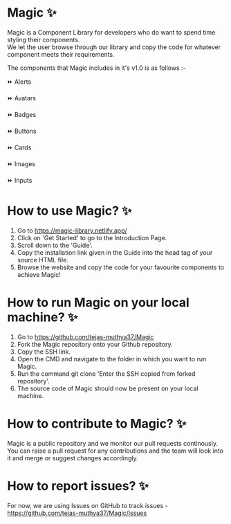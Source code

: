
# Magic ✨


Magic is a Component Library for developers who do want to spend time styling their components.  
We let the user browse through our library and copy the code for whatever component meets their requirements.


The components that Magic includes in it's v1.0 is as follows :- 

⏩ Alerts

⏩ Avatars

⏩ Badges

⏩ Buttons

⏩ Cards

⏩ Images

⏩ Inputs


# How to use Magic? ✨

1. Go to https://magic-library.netlify.app/
2. Click on 'Get Started' to go to the Introduction Page.
3. Scroll down to the 'Guide'.
4. Copy the installation link given in the Guide into the head tag of your source HTML file.
5. Browse the website and copy the code for your favourite components to achieve Magic!


# How to run Magic on your local machine? ✨

1. Go to https://github.com/tejas-muthya37/Magic
2. Fork the Magic repository onto your Github repository.
3. Copy the SSH link.
4. Open the CMD and navigate to the folder in which you want to run Magic.
5. Run the command git clone 'Enter the SSH copied from forked repository'.
6. The source code of Magic should now be present on your local machine.

  
# How to contribute to Magic? ✨
  
Magic is a public repository and we monitor our pull requests continously. 
You can raise a pull request for any contributions and the team will look into it and merge or suggest changes accordingly.


# How to report issues? ✨
  
For now, we are using Issues on GitHub to track issues - https://github.com/tejas-muthya37/Magic/issues
